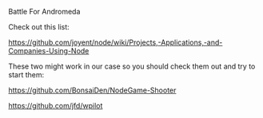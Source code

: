 Battle For Andromeda

Check out this list:

https://github.com/joyent/node/wiki/Projects,-Applications,-and-Companies-Using-Node

These two might work in our case so you should check them out and try to start them:

https://github.com/BonsaiDen/NodeGame-Shooter

https://github.com/jfd/wpilot
